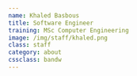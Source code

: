 ```yaml
---
name: Khaled Basbous
title: Software Engineer
training: MSc Computer Engineering
image: /img/staff/khaled.png
class: staff
category: about
cssclass: bandw
---
```

